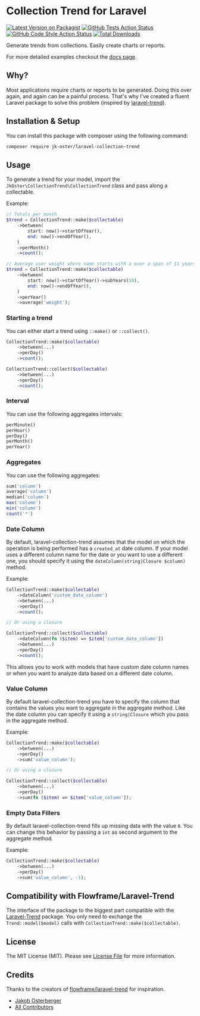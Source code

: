 
# Collection Trend for Laravel

[![Latest Version on Packagist](https://img.shields.io/packagist/v/jk-oster/laravel-collection-trend.svg?style=flat-square)](https://packagist.org/packages/jk-oster/laravel-collection-trend)
[![GitHub Tests Action Status](https://img.shields.io/github/actions/workflow/status/jk-oster/laravel-collection-trend/run-tests.yml?branch=main&label=tests&style=flat-square)](https://github.com/jk-oster/laravel-collection-trend/actions?query=workflow%3Arun-tests+branch%3Amain)
[![GitHub Code Style Action Status](https://img.shields.io/github/actions/workflow/status/jk-oster/laravel-collection-trend/fix-php-code-style-issues.yml?branch=main&label=code%20style&style=flat-square)](https://github.com/jk-oster/laravel-collection-trend/actions?query=workflow%3A"Fix+PHP+code+style+issues"+branch%3Amain)
[![Total Downloads](https://img.shields.io/packagist/dt/jk-oster/laravel-collection-trend.svg?style=flat-square)](https://packagist.org/packages/jk-oster/laravel-collection-trend)


Generate trends from collections. Easily create charts or reports.

For more detailed examples checkout the [docs page](https://jk-oster.github.io/laravel-collection-trend/).

## Why?

Most applications require charts or reports to be generated. Doing this over again, and again can be a painful process. That's why I've created a fluent Laravel package to solve this problem (inspired by [laravel-trend](https://github.com/Flowframe/laravel-trend)).

## Installation & Setup

You can install this package with composer using the following command:

```bash
composer require jk-oster/laravel-collection-trend
```

## Usage

To generate a trend for your model, import the ``JkOster\CollectionTrend\CollectionTrend`` class and pass along a collectable.

Example:

```php
// Totals per month
$trend = CollectionTrend::make($collectable)
    ->between(
        start: now()->startOfYear(),
        end: now()->endOfYear(),
    )
    ->perMonth()
    ->count();

// Average user weight where name starts with a over a span of 11 years, results are grouped per year
$trend = CollectionTrend::make($collectable)
    ->between(
        start: now()->startOfYear()->subYears(10),
        end: now()->endOfYear(),
    )
    ->perYear()
    ->average('weight');
```

### Starting a trend

You can either start a trend using ``::make()`` or ``::collect()``.

```php
CollectionTrend::make($collectable)
    ->between(...)
    ->perDay()
    ->count();

CollectionTrend::collect($collectable)
    ->between(...)
    ->perDay()
    ->count();
```

### Interval

You can use the following aggregates intervals:

```php
perMinute()
perHour()
perDay()
perMonth()
perYear()
```

### Aggregates

You can use the following aggregates:

```php
sum('column')
average('column')
median('column')
max('column')
min('column')
count('*')
```

### Date Column

By default, laravel-collection-trend assumes that the model on which the operation is being performed has a ``created_at`` date column. If your model uses a different column name for the date or you want to use a different one, you should specify it using the ``dateColumn(string|Closure $column)`` method.

Example:

```php
CollectionTrend::make($collectable)
    ->dateColumn('custom_date_column')
    ->between(...)
    ->perDay()
    ->count();

// Or using a closure

CollectionTrend::collect($collectable)
    ->dateColumn(fn ($item) => $item['custom_date_column'])
    ->between(...)
    ->perDay()
    ->count();
```

This allows you to work with models that have custom date column names or when you want to analyze data based on a different date column.

### Value Column

By default laravel-collection-trend you have to specify the column that contains the values you want to aggregate in the aggregate method. Like the date column you can specify it using a ``string|Closure`` which you pass in the aggregate method.

Example:

```php
CollectionTrend::make($collectable)
    ->between(...)
    ->perDay()
    ->sum('value_column');

// Or using a closure

CollectionTrend::collect($collectable)
    ->between(...)
    ->perDay()
    ->sum(fn ($item) => $item['value_column']);
```

### Empty Data Fillers

By default laravel-collection-trend fills up missing data with the value ``0``. You can change this behavior by passing a ``int`` as second argument to the aggregate method.

Example:

```php
CollectionTrend::make($collectable)
    ->between(...)
    ->perDay()
    ->sum('value_column', -1);
```

## Compatibility with Flowframe/Laravel-Trend

The interface of the package to the biggest part compatible with the [Laravel-Trend](https://github.com/Flowframe/Laravel-Trend) package. You only need to exchange the ```Trend::model($model)``` calls with ```CollectionTrend::make($collectable)```.

## License

The MIT License (MIT). Please see [License File](LICENSE.md) for more information.

## Credits

Thanks to the creators of [flowframe/laravel-trend](https://github.com/Flowframe/laravel-trend) for inspiration.

- [Jakob Osterberger](https://github.com/jk-oster)
- [All Contributors](../../contributors)
